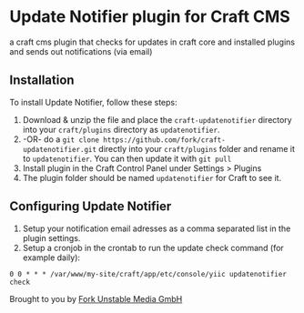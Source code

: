 # Update Notifier plugin for Craft CMS

a craft cms plugin that checks for updates in craft core and installed plugins and sends out notifications (via email)

## Installation

To install Update Notifier, follow these steps:

1. Download & unzip the file and place the `craft-updatenotifier` directory into your `craft/plugins` directory as `updatenotifier`.
2.  -OR- do a `git clone https://github.com/fork/craft-updatenotifier.git` directly into your `craft/plugins` folder and rename it to `updatenotifier`.  You can then update it with `git pull`
3. Install plugin in the Craft Control Panel under Settings > Plugins
5. The plugin folder should be named `updatenotifier` for Craft to see it.

## Configuring Update Notifier

1. Setup your notification email adresses as a comma separated list in the plugin settings.
2. Setup a cronjob in the crontab to run the update check command (for example daily):

```
0 0 * * * /var/www/my-site/craft/app/etc/console/yiic updatenotifier check
```

Brought to you by [Fork Unstable Media GmbH](http://fork.de)
